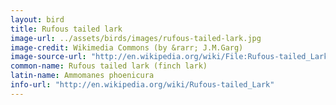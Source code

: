 ```yaml
---
layout: bird
title: Rufous tailed lark
image-url: ../assets/birds/images/rufous-tailed-lark.jpg
image-credit: Wikimedia Commons (by &rarr; J.M.Garg)
image-source-url: "http://en.wikipedia.org/wiki/File:Rufous-tailed_Lark_(Ammomanes_phoenicurus)_in_Kawal_WS,_AP_W_IMG_2004.jpg"
common-name: Rufous tailed lark (finch lark)
latin-name: Ammomanes phoenicura 
info-url: "http://en.wikipedia.org/wiki/Rufous-tailed_Lark"
---
```

